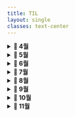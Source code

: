 ```yaml
---
title: TIL
layout: single
classes: text-center
---
```



<details>
  <summary><strong>📅 4월</strong></summary>
  
  <details>
    <summary><strong>[week 1] 2025.04.24 - 2025.04.25</strong></summary>

      <a href="/2025/04/24/til-w1-basic.html">2025.04.24(목) 웹 개발 기초 지식</a><br>
      <a href="/2025/04/25/til-w1-modules.html">2025.04.25(금) 모듈 시스템</a><br>

  </details>

  <details>
    <summary><strong>[week 2] 2025.04.28 - 2025.05.02</strong></summary>

      <a href="/2025/04/28/til-w2-oop.html">2025.04.28(월)</a><br>

  </details>
  
</details>


<details>
  <summary><strong>📅 5월</strong></summary>
  
  <details>
    <summary><strong>[week 3] 2025.05.05 ~ 2025.05.09</strong></summary>

      <a href="/2025/05/07-til-w1-basic.html">2025.05.07(수)</a><br>

  </details>

  <details>
    <summary><strong>[week 4] 2025.05.12 - 2025.05.16</strong></summary>

  </details>

  <details>
    <summary><strong>[week 5] 2025.05.19 - 2025.05.23</strong></summary>

  </details>

  <details>
    <summary><strong>[week 6] 2025.05.26 - 2025.05.30</strong></summary>

  </details>

  
</details>



<details>
  <summary><strong>📅 6월</strong></summary>

  <details>
    <summary><strong>[week 7] 2025.06.02 - 2025.06.06</strong></summary>

  </details>

  <details>
    <summary><strong>[week 8] 2025.06.09 - 2025.06.13</strong></summary>

  </details>

  <details>
    <summary><strong>[week 9] 2025.06.16 - 2025.06.20</strong></summary>

  </details>

  <details>
    <summary><strong>[week 10] 2025.06.23 - 2025.06.27</strong></summary>

  </details>

</details>



<details>
  <summary><strong>📅 7월</strong></summary>

  <details>
    <summary><strong>[week 11] 2025.06.30 - 2025.07.04</strong></summary>

  </details>

  <details>
    <summary><strong>[week 12] 2025.07.07 - 2025.07.11</strong></summary>

  </details>

  <details>
    <summary><strong>[week 13] 2025.07.14 - 2025.07.18</strong></summary>

  </details>

  <details>
    <summary><strong>[week 14] 2025.07.21 - 2025.07.25</strong></summary>

  </details>

  <details>
    <summary><strong>[week 15] 2025.07.28 - 2025.08.01</strong></summary>

  </details>

</details>



<details>
  <summary><strong>📅 8월</strong></summary>

  <details>
    <summary><strong>[week 16] 2025.08.04 - 2025.08.08</strong></summary>

  </details>

  <details>
    <summary><strong>[week 17] 2025.08.11 - 2025.08.15</strong></summary>

  </details>

  <details>
    <summary><strong>[week 18] 2025.08.18 - 2025.08.22</strong></summary>

  </details>

  <details>
    <summary><strong>[week 19] 2025.08.25 - 2025.08.29</strong></summary>

  </details>

</details>



<details>
  <summary><strong>📅 9월</strong></summary>

  <details>
    <summary><strong>[week 20] 2025.09.01 - 2025.09.05</strong></summary>

  </details>

  <details>
    <summary><strong>[week 21] 2025.09.08 - 2025.09.12</strong></summary>

  </details>

  <details>
    <summary><strong>[week 22] 2025.09.15 - 2025.09.19</strong></summary>

  </details>

  <details>
    <summary><strong>[week 23] 2025.09.22 - 2025.09.26</strong></summary>

  </details>

</details>



<details>
  <summary><strong>📅 10월</strong></summary>

  <details>
    <summary><strong>[week 24] 2025.09.29 - 2025.10.03</strong></summary>

  </details>

  <details>
    <summary><strong>[week 25] 2025.10.06 - 2025.10.10</strong></summary>

  </details>

  <details>
    <summary><strong>[week 26] 2025.10.13 - 2025.10.17</strong></summary>

  </details>

  <details>
    <summary><strong>[week 27] 2025.10.20 - 2025.10.24</strong></summary>

  </details>

  <details>
    <summary><strong>[week 28] 2025.10.27 - 2025.10.31</strong></summary>

  </details>

</details>



<details>
  <summary><strong>📅 11월</strong></summary>

  <details>
    <summary><strong>[week 29] 2025.11.03 - 2025.11.07</strong></summary>

  </details>

  <details>
    <summary><strong>[week 30] 2025.11.10 - 2025.11.14</strong></summary>

  </details>

  <details>
    <summary><strong>[week 31] 2025.11.17 - 2025.11.21</strong></summary>

  </details>

</details>



